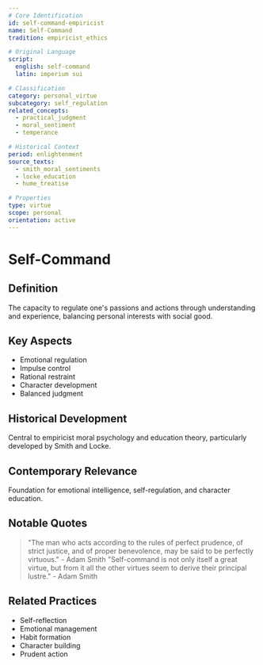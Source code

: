 ```yaml
---
# Core Identification
id: self-command-empiricist
name: Self-Command
tradition: empiricist_ethics

# Original Language
script:
  english: self-command
  latin: imperium sui

# Classification
category: personal_virtue
subcategory: self_regulation
related_concepts:
  - practical_judgment
  - moral_sentiment
  - temperance

# Historical Context
period: enlightenment
source_texts:
  - smith_moral_sentiments
  - locke_education
  - hume_treatise

# Properties
type: virtue
scope: personal
orientation: active
---
```


# Self-Command

## Definition
The capacity to regulate one's passions and actions through understanding and experience, balancing personal interests with social good.

## Key Aspects
- Emotional regulation
- Impulse control
- Rational restraint
- Character development
- Balanced judgment

## Historical Development
Central to empiricist moral psychology and education theory, particularly developed by Smith and Locke.

## Contemporary Relevance
Foundation for emotional intelligence, self-regulation, and character education.

## Notable Quotes
> "The man who acts according to the rules of perfect prudence, of strict justice, and of proper benevolence, may be said to be perfectly virtuous." - Adam Smith
> "Self-command is not only itself a great virtue, but from it all the other virtues seem to derive their principal lustre." - Adam Smith

## Related Practices
- Self-reflection
- Emotional management
- Habit formation
- Character building
- Prudent action